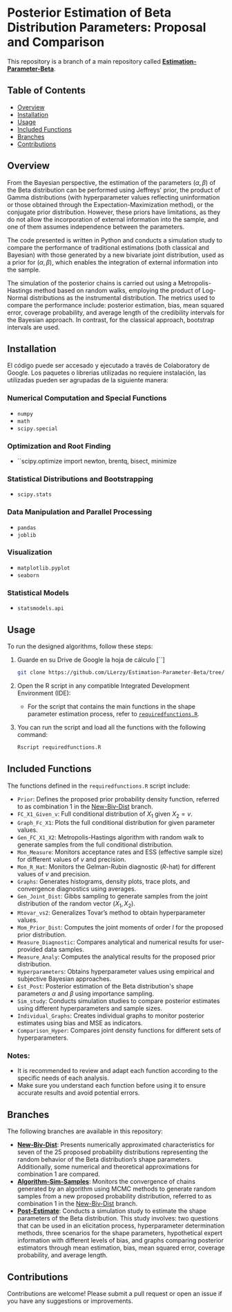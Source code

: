 # Posterior Estimation of Beta Distribution Parameters: Proposal and Comparison

This repository is a branch of a main repository called **[Estimation-Parameter-Beta](https://github.com/LLerzy/Estimation-Parameter-Beta)**.

## Table of Contents

-   [Overview](#overview)
-   [Installation](#installation)
-   [Usage](#usage)
-   [Included Functions](#included-functions)
-   [Branches](#branches)
-   [Contributions](#contributions)

## Overview

From the Bayesian perspective, the estimation of the parameters $(\alpha, \beta)$ of the Beta distribution can be performed using Jeffreys' prior, the product of Gamma distributions (with hyperparameter values reflecting uninformation or those obtained through the Expectation-Maximization method), or the conjugate prior distribution. However, these priors have limitations, as they do not allow the incorporation of external information into the sample, and one of them assumes independence between the parameters.

The code presented is written in Python and conducts a simulation study to compare the performance of traditional estimations (both classical and Bayesian) with those generated by a new bivariate joint distribution, used as a prior for $(\alpha, \beta)$, which enables the integration of external information into the sample.

The simulation of the posterior chains is carried out using a Metropolis-Hastings method based on random walks, employing the product of Log-Normal distributions as the instrumental distribution. The metrics used to compare the performance include: posterior estimation, bias, mean squared error, coverage probability, and average length of the credibility intervals for the Bayesian approach. In contrast, for the classical approach, bootstrap intervals are used.

## Installation

El código puede ser accesado y ejecutado a través de Colaboratory de Google. Los paquetes o librerias utilizadas no requiere instalación, las utilizadas pueden ser agrupadas de la siguiente manera:

### Numerical Computation and Special Functions
- `numpy`
- `math`
- `scipy.special`

### Optimization and Root Finding
- ``scipy.optimize import newton, brentq, bisect, minimize
### Statistical Distributions and Bootstrapping
- `scipy.stats`
### Data Manipulation and Parallel Processing
- `pandas`
- `joblib`
### Visualization
- `matplotlib.pyplot`
- `seaborn`
### Statistical Models
- `statsmodels.api`

## Usage

To run the designed algorithms, follow these steps:

1. Guarde en su Drive de Google la hoja de cálculo [``]

    ``` bash
    git clone https://github.com/LLerzy/Estimation-Parameter-Beta/tree/main.git
    ```

2. Open the R script in any compatible Integrated Development Environment (IDE):

    -   For the script that contains the main functions in the shape parameter estimation process, refer to [`requiredfunctions.R`](https://github.com/LLerzy/Estimation-Parameter-Beta/blob/Post-Estimate/requiredfunctions.R).

3. You can run the script and load all the functions with the following command:

    ``` bash
    Rscript requiredfunctions.R
    ```

## Included Functions

The functions defined in the `requiredfunctions.R` script include:

-   `Prior`: Defines the proposed prior probability density function, referred to as combination 1 in the [New-Biv-Dist](https://github.com/LLerzy/Estimation-Parameter-Beta/tree/New-Biv-Dist) branch.
-   `FC_X1_Given_v`: Full conditional distribution of $X_1$ given $X_2 = v$.
-   `Graph_Fc_X1`: Plots the full conditional distribution for given parameter values.
-   `Gen_FC_X1_X2`: Metropolis-Hastings algorithm with random walk to generate samples from the full conditional distribution.
-   `Mon_Measure`: Monitors acceptance rates and ESS (effective sample size) for different values of $v$ and precision.
-   `Mon_R_Hat`: Monitors the Gelman-Rubin diagnostic ($R$-hat) for different values of $v$ and precision.
-   `Graphs`: Generates histograms, density plots, trace plots, and convergence diagnostics using averages.
-   `Gen_Joint_Dist`: Gibbs sampling to generate samples from the joint distribution of the random vector $(X_1,X_2)$.
-   `Mtovar_vs2`: Generalizes Tovar’s method to obtain hyperparameter values.
-   `Mom_Prior_Dist`: Computes the joint moments of order $l$ for the proposed prior distribution.
-   `Measure_Diagnostic`: Compares analytical and numerical results for user-provided data samples.
-   `Measure_Analy`: Computes the analytical results for the proposed prior distribution.
-   `Hyperparameters`: Obtains hyperparameter values using empirical and subjective Bayesian approaches.
-   `Est_Post`: Posterior estimation of the Beta distribution's shape parameters $\alpha$ and $\beta$ using importance sampling.
-   `Sim_study`: Conducts simulation studies to compare posterior estimates using different hyperparameters and sample sizes.
-   `Individual_Graphs`: Creates individual graphs to monitor posterior estimates using bias and MSE as indicators.
-   `Comparison_Hyper`: Compares joint density functions for different sets of hyperparameters.

### Notes:

-   It is recommended to review and adapt each function according to the specific needs of each analysis.
-   Make sure you understand each function before using it to ensure accurate results and avoid potential errors.

## Branches

The following branches are available in this repository:

-   [**New-Biv-Dist**](https://github.com/LLerzy/Estimation-Parameter-Beta/tree/New-Biv-Dist): Presents numerically approximated characteristics for seven of the 25 proposed probability distributions representing the random behavior of the Beta distribution’s shape parameters. Additionally, some numerical and theoretical approximations for combination 1 are compared.
-   [**Algorithm-Sim-Samples**](https://github.com/LLerzy/Estimation-Parameter-Beta/tree/Algorithm-Sim-Samples): Monitors the convergence of chains generated by an algorithm using MCMC methods to generate random samples from a new proposed probability distribution, referred to as combination 1 in the [New-Biv-Dist](https://github.com/LLerzy/Estimation-Parameter-Beta/tree/New-Biv-Dist) branch.
-   [**Post-Estimate**](https://github.com/LLerzy/Estimation-Parameter-Beta/tree/Post-Estimate): Conducts a simulation study to estimate the shape parameters of the Beta distribution. This study involves: two questions that can be used in an elicitation process, hyperparameter determination methods, three scenarios for the shape parameters, hypothetical expert information with different levels of bias, and graphs comparing posterior estimators through mean estimation, bias, mean squared error, coverage probability, and average length.

## Contributions

Contributions are welcome! Please submit a pull request or open an issue if you have any suggestions or improvements.
